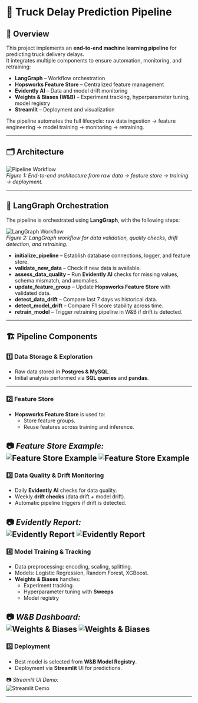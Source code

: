 # 🚛 Truck Delay Prediction Pipeline

## 📌 Overview
This project implements an **end-to-end machine learning pipeline** for predicting truck delivery delays.  
It integrates multiple components to ensure automation, monitoring, and retraining:

- **LangGraph** – Workflow orchestration  
- **Hopsworks Feature Store** – Centralized feature management  
- **Evidently AI** – Data and model drift monitoring  
- **Weights & Biases (W&B)** – Experiment tracking, hyperparameter tuning, model registry  
- **Streamlit** – Deployment and visualization  

The pipeline automates the full lifecycle: raw data ingestion → feature engineering → model training → monitoring → retraining.

---

## 🗂️ Architecture

![Pipeline Workflow](imgs/pl.png)  
*Figure 1: End-to-end architecture from raw data → feature store → training → deployment.*

---

## 🔄 LangGraph Orchestration

The pipeline is orchestrated using **LangGraph**, with the following steps:

![LangGraph Workflow](imgs/my_langgraph_graph.png)  
*Figure 2: LangGraph workflow for data validation, quality checks, drift detection, and retraining.*

- **initialize_pipeline** – Establish database connections, logger, and feature store.  
- **validate_new_data** – Check if new data is available.  
- **assess_data_quality** – Run **Evidently AI** checks for missing values, schema mismatch, and anomalies.  
- **update_feature_group** – Update **Hopsworks Feature Store** with validated data.  
- **detect_data_drift** – Compare last 7 days vs historical data.  
- **detect_model_drift** – Compare F1 score stability across time.  
- **retrain_model** – Trigger retraining pipeline in W&B if drift is detected.  

---

## 🏗️ Pipeline Components

### 1️⃣ Data Storage & Exploration
- Raw data stored in **Postgres & MySQL**.  
- Initial analysis performed via **SQL queries** and **pandas**.  

---

### 2️⃣ Feature Store
- **Hopsworks Feature Store** is used to:  
  - Store feature groups.  
  - Reuse features across training and inference.  

📷 *Feature Store Example:*  
![Feature Store Example](imgs/hw01.png)
![Feature Store Example](imgs/hw02.png)
---

### 3️⃣ Data Quality & Drift Monitoring
- Daily **Evidently AI** checks for data quality.  
- Weekly **drift checks** (data drift + model drift).  
- Automatic pipeline triggers if drift is detected.  

📷 *Evidently Report:*  
![Evidently Report](imgs/ev02.png)
![Evidently Report](imgs/ev01.png)
---

### 4️⃣ Model Training & Tracking
- Data preprocessing: encoding, scaling, splitting.  
- Models: Logistic Regression, Random Forest, XGBoost.  
- **Weights & Biases** handles:  
  - Experiment tracking  
  - Hyperparameter tuning with **Sweeps**  
  - Model registry  

📷 *W&B Dashboard:*  
![Weights & Biases](imgs/wb01.png)
![Weights & Biases](imgs/wb02.png)
---

### 5️⃣ Deployment
- Best model is selected from **W&B Model Registry**.  
- Deployment via **Streamlit** UI for predictions.  

📷 *Streamlit UI Demo:*  
![Streamlit Demo](./docs/streamlit_demo.png)

---
